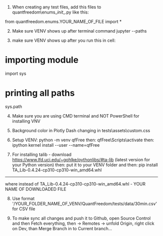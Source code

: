 1) When creating any test files, add this files to quantfreedom\enums\__init__.py like this:

from quantfreedom.enums.YOUR_NAME_OF_FILE import *


2) Make sure VENV shows up after terminal command jupyter --paths

3) make sure VENV shows up after you run this in cell:

# importing module
import sys


# printing all paths
sys.path

4) Make sure you are using CMD terminal and NOT PowerShell for installing VNV

5) Background color in Plotly Dash changing in tests\assets\custom.css

6) Setup VENV:
python -m venv qfFree
then:
qfFree\Scripts\activate
then:
ipython kernel install --user --name=qfFree


7) For installing talib - download https://www.lfd.uci.edu/~gohlke/pythonlibs/#ta-lib
(latest version for your Python version)
then:
put it to your VENV folder and 
then:
pip install TA_Lib-0.4.24-cp310-cp310-win_amd64.whl
---
where instead of TA_Lib-0.4.24-cp310-cp310-win_amd64.whl - YOUR NAME OF DOWNLOADED FILE

8) Use format  '/YOUR_FOLDER_NAME_OF_VENV/QuantFreedom/tests/data/30min.csv' for CSV file

9) To make sync all changes and push it to Github, open Source Control and then Fetch everything, then -> Remotes -> unfold Origin, right click on  Dev, than Merge Branch in to Current branch... 